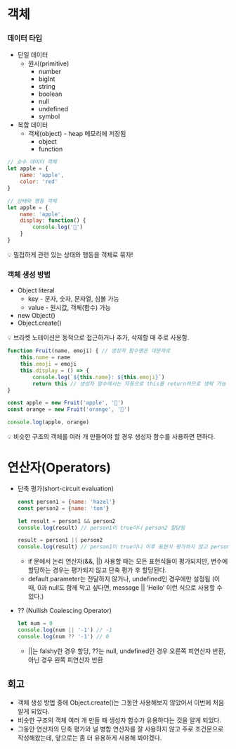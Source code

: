 # 객체

### 데이터 타입

- 단일 데이터
    - 원시(primitive)
        - number
        - bigInt
        - string
        - boolean
        - null
        - undefined
        - symbol
- 복합 데이터
    - 객체(object) - heap 메모리에 저장됨
      - object
      - function

```jsx
// 순수 데이터 객체
let apple = {
	name: 'apple',
	color: 'red'
}
```

```jsx
// 상태와 행동 객체
let apple = {
	name: 'apple',
	display: function() {
		console.log('🍎')
	}
}
```

💡 밀접하게 관련 있는 상태와 행동을 객체로 묶자!

### 객체 생성 방법

- Object literal
    - key - 문자, 숫자, 문자열, 심볼 가능
    - value - 원시값, 객체(함수) 가능
- new Object()
- Object.create()

💡 브라켓 노테이션은 동적으로 접근하거나 추가, 삭제할 때 주로 사용함.

```jsx
function Fruit(name, emoji) { // 생성자 함수명은 대문자로
	this.name = name
	this.emoji = emoji
	this.display = () => {
		console.log(`${this.name}: ${this.emoji}`)
		return this // 생성자 함수에서는 자동으로 this를 return하므로 생략 가능
}

const apple = new Fruit('apple', '🍎')
const orange = new Fruit('orange', '🍊')

console.log(apple, orange)
```

💡 비슷한 구조의 객체를 여러 개 만들어야 할 경우 생성자 함수를 사용하면 편하다.

# 연산자(Operators)

- 단축 평가(short-circuit evaluation)
    
    ```jsx
    const person1 = {name: 'hazel'}
    const person2 = {name: 'tom'}
    
    let result = person1 && person2
    console.log(result) // person1이 true이니 person2 할당됨
    
    result = person1 || person2
    console.log(result) // person1이 true이니 이후 표현식 평가하지 않고 person1 할당됨
    ```
    
    - if 문에서 논리 연산자(&&, ||) 사용할 때는 모든 표현식들이 평가되지만,  변수에 할당하는 경우는 평가되지 않고 단축 평가 후 할당된다.
    - default parameter는 전달하지 않거나, undefined인 경우에만 설정됨 (이 때, 0과 null도 함께 막고 싶다면, message || ‘Hello’ 이런 식으로 사용할 수 있다.)
- ?? (Nullish Coalescing Operator)
    
    ```jsx
    let num = 0
    console.log(num || '-1') // -1
    console.log(num ?? '-1') // 0
    ```
    
    - ||는 falshy한 경우 할당, ??는 null, undefined인 경우 오른쪽 피연산자 반환, 아닌 경우 왼쪽 피연산자 반환

## 회고
- 객체 생성 방법 중에 Object.create()는 그동안 사용해보지 않았어서 이번에 처음 알게 되었다.
- 비슷한 구조의 객체 여러 개 만들 때 생성자 함수가 유용하다는 것을 알게 되었다.
- 그동안 연산자의 단축 평가와 널 병합 연산자를 잘 사용하지 않고 주로 조건문으로 작성해왔는데, 앞으로는 좀 더 유용하게 사용해 봐야겠다.
